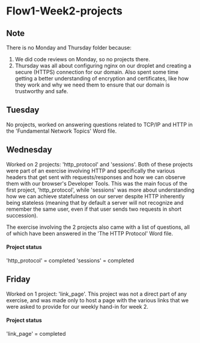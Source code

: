 # Flow1-Week2-projects

## Note
There is no Monday and Thursday folder because:
1) We did code reviews on Monday, so no projects there.
2) Thursday was all about configuring nginx on our droplet and creating a secure (HTTPS) connection for our domain. Also spent some time getting a better understanding of encryption and certificates, like how they work and why we need them to ensure that our domain is trustworthy and safe.

## Tuesday
No projects, worked on answering questions related to TCP/IP and HTTP in the 'Fundamental Network Topics' Word file.

## Wednesday
Worked on 2 projects: 'http_protocol' and 'sessions'. Both of these projects were part of an exercise involving HTTP and specifically the various headers that get sent with requests/responses and how we can observe them with our browser's Developer Tools. This was the main focus of the first project, 'http_protocol', while 'sessions' was more about understanding how we can achieve statefulness on our server despite HTTP inherently being stateless (meaning that by default a server will not recognize and remember the same user, even if that user sends two requests in short succession).

The exercise involving the 2 projects also came with a list of questions, all of which have been answered in the 'The HTTP Protocol' Word file.

#### Project status
'http_protocol' = completed
'sessions' = completed

## Friday
Worked on 1 project: 'link_page'. This project was not a direct part of any exercise, and was made only to host a page with the various links that we were asked to provide for our weekly hand-in for week 2.

#### Project status
'link_page' = completed

